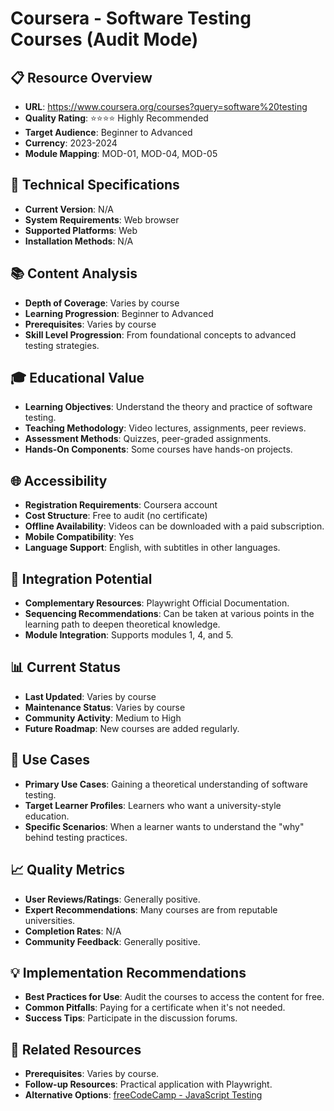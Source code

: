 # Coursera - Software Testing Courses (Audit Mode)

## 📋 Resource Overview
- **URL**: https://www.coursera.org/courses?query=software%20testing
- **Quality Rating**: ⭐⭐⭐⭐ Highly Recommended
- **Target Audience**: Beginner to Advanced
- **Currency**: 2023-2024
- **Module Mapping**: MOD-01, MOD-04, MOD-05

## 🔧 Technical Specifications
- **Current Version**: N/A
- **System Requirements**: Web browser
- **Supported Platforms**: Web
- **Installation Methods**: N/A

## 📚 Content Analysis
- **Depth of Coverage**: Varies by course
- **Learning Progression**: Beginner to Advanced
- **Prerequisites**: Varies by course
- **Skill Level Progression**: From foundational concepts to advanced testing strategies.

## 🎓 Educational Value
- **Learning Objectives**: Understand the theory and practice of software testing.
- **Teaching Methodology**: Video lectures, assignments, peer reviews.
- **Assessment Methods**: Quizzes, peer-graded assignments.
- **Hands-On Components**: Some courses have hands-on projects.

## 🌐 Accessibility
- **Registration Requirements**: Coursera account
- **Cost Structure**: Free to audit (no certificate)
- **Offline Availability**: Videos can be downloaded with a paid subscription.
- **Mobile Compatibility**: Yes
- **Language Support**: English, with subtitles in other languages.

## 🔗 Integration Potential
- **Complementary Resources**: Playwright Official Documentation.
- **Sequencing Recommendations**: Can be taken at various points in the learning path to deepen theoretical knowledge.
- **Module Integration**: Supports modules 1, 4, and 5.

## 📊 Current Status
- **Last Updated**: Varies by course
- **Maintenance Status**: Varies by course
- **Community Activity**: Medium to High
- **Future Roadmap**: New courses are added regularly.

## 🎯 Use Cases
- **Primary Use Cases**: Gaining a theoretical understanding of software testing.
- **Target Learner Profiles**: Learners who want a university-style education.
- **Specific Scenarios**: When a learner wants to understand the "why" behind testing practices.

## 📈 Quality Metrics
- **User Reviews/Ratings**: Generally positive.
- **Expert Recommendations**: Many courses are from reputable universities.
- **Completion Rates**: N/A
- **Community Feedback**: Generally positive.

## 💡 Implementation Recommendations
- **Best Practices for Use**: Audit the courses to access the content for free.
- **Common Pitfalls**: Paying for a certificate when it's not needed.
- **Success Tips**: Participate in the discussion forums.

## 🔄 Related Resources
- **Prerequisites**: Varies by course.
- **Follow-up Resources**: Practical application with Playwright.
- **Alternative Options**: [freeCodeCamp - JavaScript Testing](freecodecamp-javascript-testing.md)